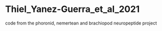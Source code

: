 # Thiel_Yanez-Guerra_et_al_2021
code from the phoronid, nemertean and brachiopod neuropeptide project
